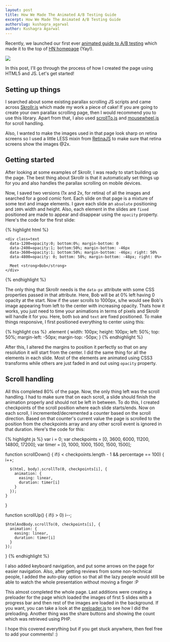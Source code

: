 ```yaml
---
layout: post
title: How We Made The Animated A/B Testing Guide
excerpt: How We Made The Animated A/B Testing Guide
authorslug: kushagra_agarwal
author: Kushagra Agarwal
---
```


Recently, we launched our first ever [animated guide to A/B testing](https://visualwebsiteoptimizer.com/what-is-ab-testing/) which made it to the top of [HN homepage](https://news.ycombinator.com/item?id=5993914) (Yay!). 

![](https://phaven-prod.s3.amazonaws.com/files/image_part/asset/956765/Xq0eqxVYXbzyZmOwI4nN5LDsLAw/medium_what.jpg)

In this post, I'll go through the process of how I created the page using HTML5 and JS. Let's get started! 


Setting up things
-----

I searched about some existing parallax scrolling JS scripts and came across [Skrollr.js](https://github.com/Prinzhorn/skrollr) which made my work a piece of cake! If you are going to create your own parallax scrolling page, then I would recommend you to use this library. Apart from that, I also used [scrollTo.js](https://github.com/yckart/jquery.scrollto.js) and [mousewheel.js](https://github.com/brandonaaron/jquery-mousewheel) for scroll handling.

Also, I wanted to make the images used in that page look sharp on retina screens so I used a little LESS mixin from [RetinaJS](http://retinajs.com/) to make sure that retina screens show the images @2x.


Getting started
----

After looking at some examples of Skrollr, I was ready to start building up the page. The best thing about Skrollr is that it automatically set things up for you and also handles the parallax scrolling on mobile devices. 

Now, I saved two versions (1x and 2x, for retina) of all the images and searched for a good _comic_ font. Each slide on that page is a mixture of some text and image elements. I gave each slide an `absolute` positioning and `100%` width and height. Also, each element in the slides are `fixed` positioned are made to appear and disappear using the `opacity` property. Here's the code for the first slide:

{% highlight html %}
  <!-- Slide 1 -->
  <div class=slide id=slide1>
    <div class=bob
      data-0=left: 0%; opacity:0;
      data-1000=left: 50%; opacity:1;
      data-3600=left: 50%; opacity:1;
      data-4800=left: 50%; opacity:0;>
    </div>

    <div class=text
      data-1200=opacity:0; bottom:0%; margin-bottom: 0 
      data-2400=opacity:1; bottom:50%; margin-bottom: -46px
      data-3600=opacity:1; bottom:50%; margin-bottom: -46px; right: 50%
      data-4800=opacity: 0; bottom: 50%; margin-bottom: -48px; right: 0%>

      Meet <strong>Bob</strong>
    </div>
  </div>
{% endhighlight %}


The only thing that Skrollr needs is the `data-px` attribute with some CSS properties passed in that attribute. Here, Bob will be at 0% left having 0 opacity at the start. Now if the user scrolls to 1000px, s/he would see Bob's image appearing from left to the center with increasing opacity. Thats how it works, you just need to time your animations in terms of pixels and Skrollr will handle it for you. Here, both `bob` and `text` are fixed positioned. To make things responsive, I first positioned everything to center using this:

{% highlight css %}
  .element {
    width: 100px; height: 100px;
    left: 50%; top: 50%;
    margin-left: -50px; 
    margin-top: -50px;
  }
{% endhighlight %}


After this, I altered the margins to position it perfectly so that on any resolution it will start from the center. I did the same thing for all the elements in each slide. Most of the elements are animated using CSS3 transforms while others are just faded in and out using `opacity` property. 


Scroll handling
-----

All this completed 80% of the page. Now, the only thing left was the scroll handling. I had to make sure that on each scroll, a slide should finish the animation properly and should not be left in between. To do this, I created checkpoints of the scroll position where each slide starts/ends. Now on each scroll, I incremented/decremented a counter based on the scroll direction. Based on that counter's current value the page is scrolled to the position from the checkpoints array and any other scroll event is ignored in that duration. Here's the code for this:

{% highlight js %}
  var i = 0;
  var checkpoints = [0, 3600, 6000, 11200, 14800, 17200];
  var timer = [0, 1000, 1000, 1500, 1500, 1500];

  function scrollDown() {
    if(i < checkpoints.length - 1 && percentage == 100) {
      i++;
      
      $(html, body).scrollTo(0, checkpoints[i], {
        animation: {
          easing: linear,
          duration: timer[i]
        }
      });
    }
  }

  function scrollUp() {
    if(i > 0) 
      i--;
      
    $htmlAndBody.scrollTo(0, checkpoints[i], {
      animation: {
        easing: linear,
        duration: timer[i]
      }
    });
  }
{% endhighlight %}

I also added keyboard navigation, and put some arrows on the page for easier navigation. Also, after getting reviews from some non-technical people, I added the auto-play option so that all the lazy people would still be able to watch the whole presentation without moving a finger :P

This almost completed the whole page. Last additions were creating a preloader for the page which loaded the images of first 5 slides with a progress bar and then rest of the images are loaded in the background. If you want, you can take a look at the [preloader.js](http://visualwebsiteoptimizer.com/what-is-ab-testing/js/preloader.js) to see how I did the preloading. Another thing was the share buttons and showing the count which was retrieved using PHP. 

I hope this covered everything but if you get stuck anywhere, then feel free to add your comments! :)